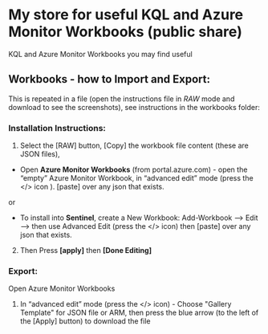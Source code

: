 # My store for useful KQL and Azure Monitor Workbooks (public share)

KQL and Azure Monitor Workbooks you may find useful 


## Workbooks - how to Import and Export:

This is repeated in a file (open the instructions file in *RAW* mode and download to see the screenshots), see instructions in the workbooks folder:

### Installation Instructions:
 
1. Select the [RAW] button, [Copy] the workbook file content (these are JSON files),  

 - Open **Azure Monitor Workbooks** (from portal.azure.com) - open the “empty” Azure Monitor Workbook, in “advanced edit” mode (press the </> icon ).  [paste] over any json that exists.

 or

 -  To install into **Sentinel**, create a New Workbook: Add-Workbook --> Edit --> then use Advanced Edit (press the </> icon) then [paste] over any json that exists.  

2. Then Press **[apply]** then **[Done Editing]**

### Export:

Open Azure Monitor Workbooks

1. In “advanced edit” mode (press the </> icon) - Choose "Gallery Template" for JSON file or ARM, then press the blue arrow (to the left of the [Apply] button) to download the file

